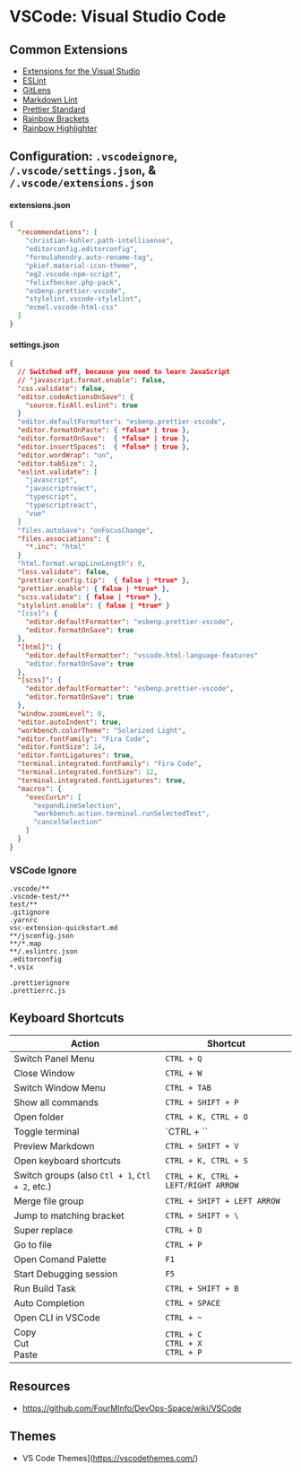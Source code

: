 # VSCode: Visual Studio Code

## Common Extensions  

- [Extensions for the Visual Studio](https://marketplace.visualstudio.com/)  
- [ESLint](https://marketplace.visualstudio.com/items?itemName=dbaeumer.vscode-eslint)
- [GitLens](https://marketplace.visualstudio.com/items?itemName=eamodio.gitlens)  
- [Markdown Lint](https://marketplace.visualstudio.com/items?itemName=DavidAnson.vscode-markdownlint)
- [Prettier Standard](https://marketplace.visualstudio.com/items?itemName=numso.prettier-standard-vscode)
- [Rainbow Brackets](https://marketplace.visualstudio.com/items?itemName=2gua.rainbow-brackets)
- [Rainbow Highlighter](https://marketplace.visualstudio.com/items?itemName=cobaltblu27.rainbow-highlighter)

## Configuration: `.vscodeignore`, `/.vscode/settings.json`, & `/.vscode/extensions.json`

#### extensions.json
```json
{
  "recommendations": [
    "christian-kohler.path-intellisense",
    "editorconfig.editorconfig",
    "formulahendry.auto-rename-tag",
    "pkief.material-icon-theme",
    "eg2.vscode-npm-script",
    "felixfbecker.php-pack",
    "esbenp.prettier-vscode",
    "stylelint.vscode-stylelint",
    "ecmel.vscode-html-css"
  ]
}
```

#### settings.json
```json
{
  // Switched off, because you need to learn JavaScript
  // "javascript.format.enable": false,
  "css.validate": false,
  "editor.codeActionsOnSave": {
    "source.fixAll.eslint": true
  }
  "editor.defaultFormatter": "esbenp.prettier-vscode",
  "editor.formatOnPaste": { *false* | true },
  "editor.formatOnSave":  { *false* | true },
  "editor.insertSpaces":  { *false* | true },
  "editor.wordWrap": "on",
  "editor.tabSize": 2,
  "eslint.validate": [
    "javascript",
    "javascriptreact",
    "typescript",
    "typescriptreact",
    "vue"
  ]
  "files.autoSave": "onFocusChange",
  "files.associations": {
    "*.inc": "html"
  }
  "html.format.wrapLineLength": 0,
  "less.validate": false,
  "prettier-config.tip":  { false | *true* },
  "prettier.enable": { false | *true* },
  "scss.validate": { false | *true* },
  "stylelint.enable": { false | *true* }
  "[css]": {
    "editor.defaultFormatter": "esbenp.prettier-vscode",
    "editor.formatOnSave": true
  },
  "[html]": {
    "editor.defaultFormatter": "vscode.html-language-features"
    "editor.formatOnSave": true
  },
  "[scss]": {
    "editor.defaultFormatter": "esbenp.prettier-vscode",
    "editor.formatOnSave": true
  },
  "window.zoomLevel": 0,
  "editor.autoIndent": true,
  "workbench.colorTheme": "Solarized Light",
  "editor.fontFamily": "Fira Code",
  "editor.fontSize": 14,
  "editor.fontLigatures": true,
  "terminal.integrated.fontFamily": "Fira Code",
  "terminal.integrated.fontSize": 12,
  "terminal.integrated.fontLigatures": true,  
  "macros": {
    "execCurLn": [
      "expandLineSelection",
      "workbench.action.terminal.runSelectedText",
      "cancelSelection"
    ]
  }
}
```

### VSCode Ignore
```
.vscode/**
.vscode-test/**
test/**
.gitignore
.yarnrc
vsc-extension-quickstart.md
**/jsconfig.json
**/*.map
**/.eslintrc.json
.editorconfig
*.vsix

.prettierignore
.prettierrc.js
```

## Keyboard Shortcuts

| Action | Shortcut |  
| --- | --- | 
| Switch Panel Menu | `CTRL + Q` |  
| Close Window | `CTRL + W` |  
| Switch Window Menu | `CTRL + TAB` |  
| Show all commands | `CTRL + SHIFT + P` | 
| Open folder | `CTRL + K, CTRL + O` | 
| Toggle terminal | `CTRL + \`` | 
| Preview Markdown | `CTRL + SHIFT + V` | 
| Open keyboard shortcuts | `CTRL + K, CTRL + S` | 
| Switch groups (also `Ctl + 1`, `Ctl + 2`, etc.) | `CTRL + K, CTRL + LEFT/RIGHT ARROW` | 
| Merge file group | `CTRL + SHIFT + LEFT ARROW` | 
| Jump to matching bracket | `CTRL + SHIFT + \` | 
| Super replace | `CTRL + D` | 
| Go to file | `CTRL + P` |  
| Open Comand Palette | `F1` | 
| Start Debugging session | `F5` | 
| Run Build Task | `CTRL + SHIFT + B` | 
| Auto Completion | `CTRL + SPACE` | 
| Open CLI in VSCode | `CTRL + ~` |  
| Copy <BR> Cut <BR> Paste | `CTRL + C` <BR> `CTRL + X` <BR> `CTRL + P` |  

## Resources

- https://github.com/FourMInfo/DevOps-Space/wiki/VSCode


## Themes

- VS Code Themes](https://vscodethemes.com/)  

